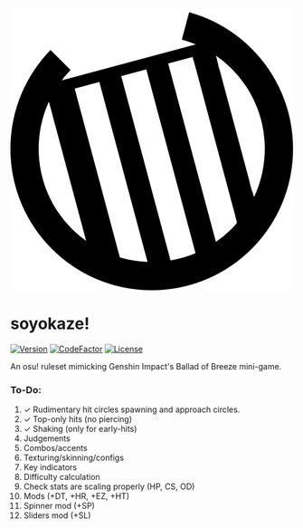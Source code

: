 ![logo](assets/logo.png)

# soyokaze!

[![Version](https://img.shields.io/github/v/release/goodtrailer/soyokaze.svg?color=green&style=flat-square)](https://github.com/goodtrailer/soyokaze/releases/latest)
[![CodeFactor](https://www.codefactor.io/repository/github/goodtrailer/soyokaze/badge/main?style=flat-square)](https://www.codefactor.io/repository/github/goodtrailer/soyokaze/overview/main)
[![License](https://img.shields.io/github/license/goodtrailer/soyokaze.svg?color=blue&style=flat-square)](https://github.com/goodtrailer/soyokaze/blob/master/LICENSE)

An osu! ruleset mimicking Genshin Impact's Ballad of Breeze mini-game.

### To-Do:
1. ✓ Rudimentary hit circles spawning and approach circles.
2. ✓ Top-only hits (no piercing)
3. ✓ Shaking (only for early-hits)
4. Judgements
5. Combos/accents
6. Texturing/skinning/configs
7. Key indicators
8. Difficulty calculation
9. Check stats are scaling properly (HP, CS, OD)
10. Mods (+DT, +HR, +EZ, +HT)
11. Spinner mod (+SP)
12. Sliders mod (+SL)

